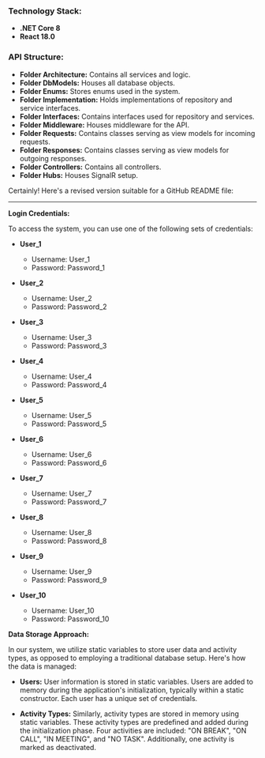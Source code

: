 ### Technology Stack:
- **.NET Core 8**
- **React 18.0**

### API Structure:
- **Folder Architecture:** Contains all services and logic.
- **Folder DbModels:** Houses all database objects.
- **Folder Enums:** Stores enums used in the system.
- **Folder Implementation:** Holds implementations of repository and service interfaces.
- **Folder Interfaces:** Contains interfaces used for repository and services.
- **Folder Middleware:** Houses middleware for the API.
- **Folder Requests:** Contains classes serving as view models for incoming requests.
- **Folder Responses:** Contains classes serving as view models for outgoing responses.
- **Folder Controllers:** Contains all controllers.
- **Folder Hubs:** Houses SignalR setup.

Certainly! Here's a revised version suitable for a GitHub README file:

---

**Login Credentials:**

To access the system, you can use one of the following sets of credentials:

- **User_1**
  - Username: User_1
  - Password: Password_1

- **User_2**
  - Username: User_2
  - Password: Password_2

- **User_3**
  - Username: User_3
  - Password: Password_3

- **User_4**
  - Username: User_4
  - Password: Password_4

- **User_5**
  - Username: User_5
  - Password: Password_5

- **User_6**
  - Username: User_6
  - Password: Password_6

- **User_7**
  - Username: User_7
  - Password: Password_7

- **User_8**
  - Username: User_8
  - Password: Password_8

- **User_9**
  - Username: User_9
  - Password: Password_9

- **User_10**
  - Username: User_10
  - Password: Password_10

**Data Storage Approach:**

In our system, we utilize static variables to store user data and activity types, as opposed to employing a traditional database setup. Here's how the data is managed:

- **Users:** User information is stored in static variables. Users are added to memory during the application's initialization, typically within a static constructor. Each user has a unique set of credentials.

- **Activity Types:** Similarly, activity types are stored in memory using static variables. These activity types are predefined and added during the initialization phase. Four activities are included: "ON BREAK", "ON CALL", "IN MEETING", and "NO TASK". Additionally, one activity is marked as deactivated.

